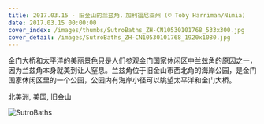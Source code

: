 ```yaml
---
title: 2017.03.15 - 旧金山的兰兹角，加利福尼亚州 (© Toby Harriman/Nimia)
date: 2017.03.15 00:00:00
cover_index: /images/thumbs/SutroBaths_ZH-CN10530101768_533x300.jpg
cover_detail: /images/SutroBaths_ZH-CN10530101768_1920x1080.jpg
---
```


金门大桥和太平洋的美丽景色只是人们参观金门国家休闲区中兰兹角的原因之一，因为兰兹角本身就美到让人窒息。兰兹角位于旧金山市西北角的海岸公园，是金门国家休闲区里的一个公园，公园内有海岸小径可以眺望太平洋和金门大桥。

北美洲, 美国, 旧金山

![SutroBaths](/images/SutroBaths_ZH-CN10530101768_1920x1080.jpg)
